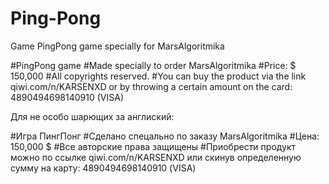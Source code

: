 # Ping-Pong
Game PingPong game specially for MarsAlgoritmika



#PingPong game
#Made specially to order MarsAlgoritmika
#Price: $ 150,000
#All copyrights reserved.
#You can buy the product via the link qiwi.com/n/KARSENXD or by throwing a certain amount on the card: 4890494698140910 (VISA)

Для не особо шарющих за англиский:

#Игра ПингПонг 
#Сделано спецально по заказу MarsAlgoritmika
#Цена: 150,000 $
#Все авторские права защищены
#Приобрести продукт можно по ссылке qiwi.com/n/KARSENXD или скинув определенную сумму на карту: 4890494698140910 (VISA)




